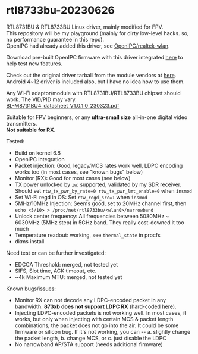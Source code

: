 # rtl8733bu-20230626
RTL8731BU & RTL8733BU Linux driver, mainly modified for FPV.  
This repository will be my playground (mainly for dirty low-level hacks. so, no performance guarantee in this repo).  
OpenIPC had already added this driver, see [OpenIPC/realtek-wlan](https://github.com/OpenIPC/realtek-wlan/tree/rtl8733bu_fpv).  

Download pre-built OpenIPC firmware with this driver integrated [here](https://github.com/libc0607/openipc-firmware/releases/tag/latest) to help test new features.  

Check out the original driver tarball from the module vendors at [here](https://github.com/libc0607/rtl8733bu-20230626/blob/c42db387516b28bbd1fde8dca9b57788c046fcd0/RTL8733BU_WiFi_linux_v5.13.0.1-112-g10248f4f3_COEX20230616-330e.20230703.tar.gz).   
Android 4~12 driver is included also, but I have no idea how to use them.   

Any Wi-Fi adaptor/module with RTL8731BU/RTL8733BU chipset should work. The VID/PID may vary.  
[BL-M8731BU4_datasheet_V1.0.1.0_230323.pdf](https://github.com/user-attachments/files/16636235/BL-M8731BU4_datasheet_V1.0.1.0_230323.pdf)  

Suitable for FPV beginners, or any **ultra-small size** all-in-one digital video transmitters.  
**Not suitable for RX**.

Tested:
 - Build on kernel 6.8
 - OpenIPC integration
 - Packet injection: Good, legacy/MCS rates work well, LDPC encoding works too (in most cases, see "known bugs" below)  
 - Monitor (RX): Good for most cases (see below) 
 - TX power unlocked by ```iw```: supported, validated by my SDR receiver. Should set ```rtw_tx_pwr_by_rate=0 rtw_tx_pwr_lmt_enable=0``` when ```insmod```
 - Set Wi-Fi regd in OS: Set ```rtw_regd_src=1``` when ```insmod```
 - 5MHz/10MHz Injection: Seems good, set to 20MHz channel first, then ```echo <5/10> > /proc/net/rtl8733bu/<wlan0>/narrowband```
 - Unlock center frequency: All frequencies between 5080MHz ~ 6030MHz (5MHz step) in 5GHz band. They really cost-downed it too much
 - Temperature readout: working, see ```thermal_state``` in procfs
 - dkms install

Need test or can be further investigated:
 - EDCCA Threshold: merged, not tested yet  
 - SIFS, Slot time, ACK timeout, etc.
 - \~4k Maximum MTU: merged, not tested yet

Known bugs/issues:
 -  Monitor RX can not decode any LDPC-encoded packet in any bandwidth. **873xb does not support LDPC RX** (hard-coded [here](https://github.com/libc0607/rtl8733bu-20230626/blob/40d5fb8f51d441f77ff66d33ec8ad2dbe60715c0/hal/rtl8733b/rtl8733b_ops.c#L3218)).
 -  Injecting LDPC-encoded packets is not working well. In most cases, it works, but only when injecting with certain MCS & packet length combinations, the packet does not go into the air. It could be some firmware or silicon bug. If it's not working, you can -- a. slightly change the packet length, b. change MCS, or c. just disable the LDPC
 -  No narrowband AP/STA support (needs additional firmware)
